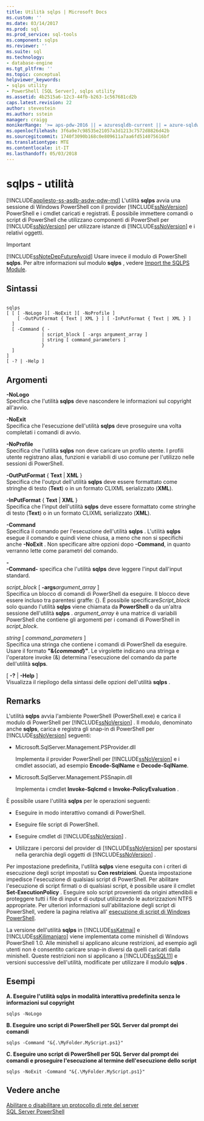 ```yaml
---
title: Utilità sqlps | Microsoft Docs
ms.custom: ''
ms.date: 03/14/2017
ms.prod: sql
ms.prod_service: sql-tools
ms.component: sqlps
ms.reviewer: ''
ms.suite: sql
ms.technology:
- database-engine
ms.tgt_pltfrm: ''
ms.topic: conceptual
helpviewer_keywords:
- sqlps utility
- PowerShell [SQL Server], sqlps utility
ms.assetid: 4b2515a6-12c3-44fb-b263-1c567681cd2b
caps.latest.revision: 22
author: stevestein
ms.author: sstein
manager: craigg
monikerRange: '>= aps-pdw-2016 || = azuresqldb-current || = azure-sqldw-latest || >= sql-server-2016 || = sqlallproducts-allversions'
ms.openlocfilehash: 3f6a9e7c98535e21057a3d1213c7572d8826d42b
ms.sourcegitcommit: 1740f3090b168c0e809611a7aa6fd514075616bf
ms.translationtype: MTE
ms.contentlocale: it-IT
ms.lasthandoff: 05/03/2018
---
```

# <a name="sqlps-utility"></a>sqlps - utilità
[!INCLUDE[appliesto-ss-asdb-asdw-pdw-md](../includes/appliesto-ss-asdb-asdw-pdw-md.md)]
  L'utilità **sqlps** avvia una sessione di Windows PowerShell con il provider [!INCLUDE[ssNoVersion](../includes/ssnoversion-md.md)] PowerShell e i cmdlet caricati e registrati. È possibile immettere comandi o script di PowerShell che utilizzano componenti di PowerShell per [!INCLUDE[ssNoVersion](../includes/ssnoversion-md.md)] per utilizzare istanze di [!INCLUDE[ssNoVersion](../includes/ssnoversion-md.md)] e i relativi oggetti.  
  
> [!IMPORTANT]  
>  [!INCLUDE[ssNoteDepFutureAvoid](../includes/ssnotedepfutureavoid-md.md)] Usare invece il modulo di PowerShell **sqlps**. Per altre informazioni sul modulo **sqlps** , vedere [Import the SQLPS Module](../relational-databases/scripting/import-the-sqlps-module.md).  
  
## <a name="syntax"></a>Sintassi  
  
```  
  
sqlps   
[ [ [ -NoLogo ][ -NoExit ][ -NoProfile ]  
    [ -OutPutFormat { Text | XML } ] [ -InPutFormat { Text | XML } ]  
  ]  
  [ -Command { -  
             | script_block [ -args argument_array ]  
             | string [ command_parameters ]  
             }  
  ]  
]  
[ -? | -Help ]  
```  
  
## <a name="arguments"></a>Argomenti  
 **-NoLogo**  
 Specifica che l'utilità **sqlps** deve nascondere le informazioni sul copyright all'avvio.  
  
 **-NoExit**  
 Specifica che l'esecuzione dell'utilità **sqlps** deve proseguire una volta completati i comandi di avvio.  
  
 **-NoProfile**  
 Specifica che l'utilità **sqlps** non deve caricare un profilo utente. I profili utente registrano alias, funzioni e variabili di uso comune per l'utilizzo nelle sessioni di PowerShell.  
  
 **-OutPutFormat** { **Text** | **XML** }  
 Specifica che l'output dell'utilità **sqlps** deve essere formattato come stringhe di testo (**Text**) o in un formato CLIXML serializzato (**XML**).  
  
 **-InPutFormat** { **Text** | **XML** }  
 Specifica che l'input dell'utilità **sqlps** deve essere formattato come stringhe di testo (**Text**) o in un formato CLIXML serializzato (**XML**).  
  
 **-Command**  
 Specifica il comando per l'esecuzione dell'utilità **sqlps** . L'utilità **sqlps** esegue il comando e quindi viene chiusa, a meno che non si specifichi anche **-NoExit** . Non specificare altre opzioni dopo **-Command**, in quanto verranno lette come parametri del comando.  
  
 **-**  
 **-Command-** specifica che l'utilità **sqlps** deve leggere l'input dall'input standard.  
  
 *script_block* [ **-args***argument_array* ]  
 Specifica un blocco di comandi di PowerShell da eseguire. Il blocco deve essere incluso tra parentesi graffe: {}. È possibile specificare*Script_block* solo quando l'utilità **sqlps** viene chiamata da **PowerShell** o da un'altra sessione dell'utilità **sqlps** . *argument_array* è una matrice di variabili PowerShell che contiene gli argomenti per i comandi di PowerShell in *script_block*.  
  
 *string* [ *command_parameters* ]  
 Specifica una stringa che contiene i comandi di PowerShell da eseguire. Usare il formato **"&{***command***}"**. Le virgolette indicano una stringa e l'operatore invoke (&) determina l'esecuzione del comando da parte dell'utilità **sqlps**.  
  
 [ **-?** | **-Help** ]  
 Visualizza il riepilogo della sintassi delle opzioni dell'utilità **sqlps** .  
  
## <a name="remarks"></a>Remarks  
 L'utilità **sqlps** avvia l'ambiente PowerShell (PowerShell.exe) e carica il modulo di PowerShell per [!INCLUDE[ssNoVersion](../includes/ssnoversion-md.md)] . Il modulo, denominato anche **sqlps**, carica e registra gli snap-in di PowerShell per [!INCLUDE[ssNoVersion](../includes/ssnoversion-md.md)] seguenti:  
  
-   Microsoft.SqlServer.Management.PSProvider.dll  
  
     Implementa il provider PowerShell per [!INCLUDE[ssNoVersion](../includes/ssnoversion-md.md)] e i cmdlet associati, ad esempio **Encode-SqlName** e **Decode-SqlName**.  
  
-   Microsoft.SqlServer.Management.PSSnapin.dll  
  
     Implementa i cmdlet **Invoke-Sqlcmd** e **Invoke-PolicyEvaluation** .  
  
 È possibile usare l'utilità **sqlps** per le operazioni seguenti:  
  
-   Eseguire in modo interattivo comandi di PowerShell.  
  
-   Eseguire file script di PowerShell.  
  
-   Eseguire cmdlet di [!INCLUDE[ssNoVersion](../includes/ssnoversion-md.md)] .  
  
-   Utilizzare i percorsi del provider di [!INCLUDE[ssNoVersion](../includes/ssnoversion-md.md)] per spostarsi nella gerarchia degli oggetti di [!INCLUDE[ssNoVersion](../includes/ssnoversion-md.md)] .  
  
 Per impostazione predefinita, l'utilità **sqlps** viene eseguita con i criteri di esecuzione degli script impostati su **Con restrizioni**. Questa impostazione impedisce l'esecuzione di qualsiasi script di PowerShell. Per abilitare l'esecuzione di script firmati o di qualsiasi script, è possibile usare il cmdlet **Set-ExecutionPolicy** . Eseguire solo script provenienti da origini attendibili e proteggere tutti i file di input e di output utilizzando le autorizzazioni NTFS appropriate. Per ulteriori informazioni sull'abilitazione degli script di PowerShell, vedere la pagina relativa all' [esecuzione di script di Windows PowerShell](http://go.microsoft.com/fwlink/?LinkId=103166).  
  
 La versione dell'utilità **sqlps** in [!INCLUDE[ssKatmai](../includes/sskatmai-md.md)] e [!INCLUDE[ssKilimanjaro](../includes/sskilimanjaro-md.md)] viene implementata come minishell di Windows PowerShell 1.0. Alle minishell si applicano alcune restrizioni, ad esempio agli utenti non è consentito caricare snap-in diversi da quelli caricati dalla minishell. Queste restrizioni non si applicano a [!INCLUDE[ssSQL11](../includes/sssql11-md.md)] e versioni successive dell'utilità, modificate per utilizzare il modulo **sqlps** .  
  
## <a name="examples"></a>Esempi  
 **A. Eseguire l'utilità sqlps in modalità interattiva predefinita senza le informazioni sul copyright**  
  
```  
sqlps -NoLogo  
```  
  
 **B. Eseguire uno script di PowerShell per SQL Server dal prompt dei comandi**  
  
```  
sqlps -Command "&{.\MyFolder.MyScript.ps1}"  
```  
  
 **C. Eseguire uno script di PowerShell per SQL Server dal prompt dei comandi e proseguire l'esecuzione al termine dell'esecuzione dello script**  
  
```  
sqlps -NoExit -Command "&{.\MyFolder.MyScript.ps1}"  
```  
  
## <a name="see-also"></a>Vedere anche  
 [Abilitare o disabilitare un protocollo di rete del server](../database-engine/configure-windows/enable-or-disable-a-server-network-protocol.md)   
 [SQL Server PowerShell](../relational-databases/scripting/sql-server-powershell.md)  
  
  
